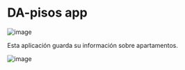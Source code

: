 # DA-pisos app
![image](https://github.com/user-attachments/assets/a69fbc1e-5c48-430c-bb58-98e76e001454)

Esta aplicación guarda su información sobre apartamentos.

![image](https://github.com/user-attachments/assets/760f0eab-0392-4098-8cde-0825b8c0d1c1)

